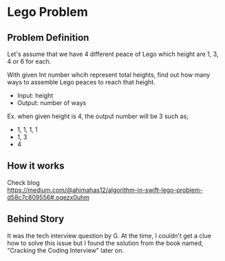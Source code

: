 # Lego Problem

## Problem Definition
Let's assume that we have 4 different peace of Lego which height are 1, 3, 4 or 6 for each.

With given Int number whcih represent total heights, find out how many ways to assemble Lego peaces to reach that height.

- Input: height <Int>  
- Output: number of ways <Int>  

Ex. when given height is 4, the output number will be 3 such as;  
 - 1, 1, 1, 1  
 - 1, 3
 - 4  


## How it works  
Check blog  
https://medium.com/@ahimahas12/algorithm-in-swift-lego-problem-d58c7c809556#.oqezx0uhm


## Behind Story
It was the tech interview question by G. At the time, I couldn't get a clue how to solve this issue but I found the solution from the book named, "Cracking the Coding Interview" later on.  
